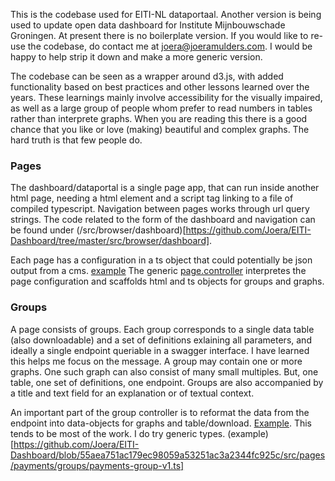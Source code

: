 This is the codebase used for EITI-NL dataportaal. Another version is being used to update open data dashboard for Institute Mijnbouwschade Groningen. 
At present there is no boilerplate version. If you would like to re-use the codebase, do contact me at joera@joeramulders.com. I would be happy to help strip it down and make a more generic version.

The codebase can be seen as a wrapper around d3.js, with added functionality based on best practices and other lessons learned over the years. 
These learnings mainly involve accessibility for the visually impaired, as well as a large group of people whom prefer to read numbers in tables rather than interprete graphs. 
When you are reading this there is a good chance that you like or love (making) beautiful and complex graphs. The hard truth is that few people do. 

### Pages
The dashboard/dataportal is a single page app, that can run inside another html page, needing a html element and a script tag linking to a file of compiled typescript. 
Navigation between pages works through url query strings. The code related to the form of the dashboard and navigation can be found under (/src/browser/dashboard)[https://github.com/Joera/EITI-Dashboard/tree/master/src/browser/dashboard].

Each page has a configuration in a ts object that could potentially be json output from a cms. [example](https://github.com/Joera/EITI-Dashboard/blob/master/src/pages/payments/config.ts) The generic [page.controller](https://github.com/Joera/EITI-Dashboard/blob/master/src/pages/shared/page.controller.ts) interpretes the page configuration and scaffolds html and ts objects for groups and graphs.  

### Groups 
A page consists of groups. Each group corresponds to a single data table (also downloadable) and a set of definitions exlaining all parameters, and ideally a single endpoint queriable in a swagger interface. I have learned this helps me focus on the message. A group may contain one or more graphs. One such graph can also consist of many small multiples. But, one table, one set of definitions, one endpoint. Groups are also accompanied by a title and text field for an explanation or of textual context. 

An important part of the group controller is to reformat the data from the endpoint into data-objects for graphs and table/download. [Example](https://github.com/Joera/EITI-Dashboard/blob/55aea751ac179ec98059a53251ac3a2344fc925c/src/pages/payments/groups/payments-group-v1.ts#L36). This tends to be most of the work. I do try generic types. (example)[https://github.com/Joera/EITI-Dashboard/blob/55aea751ac179ec98059a53251ac3a2344fc925c/src/pages/payments/groups/payments-group-v1.ts]





